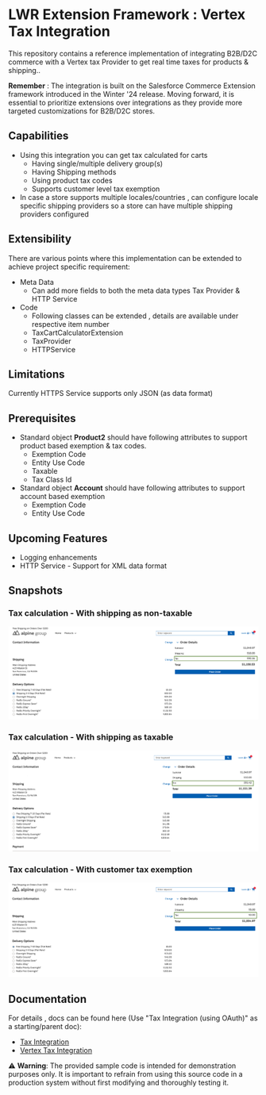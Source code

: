 # LWR Extension Framework : Vertex Tax Integration

This repository contains a reference implementation of integrating B2B/D2C commerce with a Vertex tax Provider to get real time taxes for products & shipping..

**Remember** : The integration is built on the Salesforce Commerce Extension framework introduced in the Winter '24 release.
Moving forward, it is essential to prioritize extensions over integrations as they provide more targeted customizations for B2B/D2C stores.

## Capabilities ##
- Using this integration you can get tax calculated for carts
  - Having single/multiple delivery group(s)
  - Having Shipping methods
  - Using product tax codes
  - Supports customer level tax exemption
- In case a store supports multiple locales/countries , can configure locale specific shipping providers so a store can have multiple shipping providers configured

## Extensibility ##
There are various points where this implementation can be extended to achieve project specific requirement:
  - Meta Data
    - Can add more fields to both the meta data types Tax Provider & HTTP Service
  - Code
     - Following classes can be extended , details are available under respective item number
      - TaxCartCalculatorExtension
      - TaxProvider
      - HTTPService

 ## Limitations  ##
  Currently HTTPS Service supports only JSON (as data format)

 ## Prerequisites  ##
  - Standard object **Product2** should have following attributes to support product based exemption & tax codes.
    - Exemption Code
    - Entity Use Code
    - Taxable
    - Tax Class Id
  - Standard object **Account** should have following attributes to support account based exemption
    - Exemption Code
    - Entity Use Code

 ## Upcoming Features  ##
  - Logging enhancements
  - HTTP Service - Support for XML data format

## Snapshots ##

### Tax calculation - With shipping as non-taxable  ###
![image](./images/337801849-39d04d4e-2c50-4c2c-b271-52ad6fe0974c.png)


### Tax calculation - With shipping as taxable  ###
![image](./images/337800600-797eeed8-8022-4c02-b92b-eb129dd9742a.png)

### Tax calculation - With customer tax exemption   ###
![image](./images/337802621-d920acea-1217-409f-8fec-51c16e08a246.png)

## Documentation ##
For details , docs can be found here (Use "Tax Integration (using OAuth)" as a starting/parent doc):
  - [Tax Integration](./1.SF-LWR_Extension_Framework_Tax_Integration-020724-144018.pdf)
  - [Vertex Tax Integration](./2.SF-LWR_Extension_Framework_Vertex_Tax_Integration-020724-160839.pdf)

⚠️ **Warning**: The provided sample code is intended for demonstration purposes only. It is important to refrain from using this source code in a production system without first modifying and thoroughly testing it.